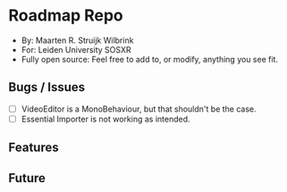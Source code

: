# Roadmap Repo

- By: Maarten R. Struijk Wilbrink
- For: Leiden University SOSXR
- Fully open source: Feel free to add to, or modify, anything you see fit.

## Bugs / Issues

- [ ] VideoEditor is a MonoBehaviour, but that shouldn't be the case.
- [ ] Essential Importer is not working as intended.

## Features

## Future
